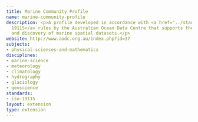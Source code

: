 ```yaml
---
title: Marine Community Profile
name: marine-community-profile
description: <p>A profile developed in accordance with <a href="../standards/iso-19115.html">ISO
  19115</a> rules by the Australian Ocean Data Centre that supports the documentation
  and discovery of marine spatial datasets.</p>
website: http://www.aodc.org.au/index.php?id=37
subjects:
- physical-sciences-and-mathematics
disciplines:
- marine-science
- meteorology
- climatology
- hydrography
- glaciology
- geoscience
standards:
- iso-19115
layout: extension
type: extension
---
```



